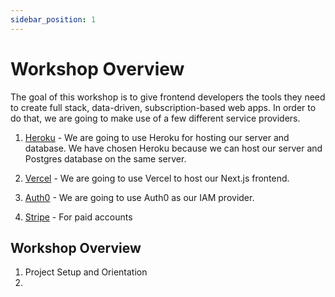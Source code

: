 ```yaml
---
sidebar_position: 1
---
```


# Workshop Overview

The goal of this workshop is to give frontend developers the tools they need to create full stack, data-driven, subscription-based web apps. In order to do that, we are going to make use of a few different service providers.

1. [Heroku](http://google.com) - We are going to use Heroku for hosting our server and database. We have chosen Heroku because we can host our server and Postgres database on the same server.

2. [Vercel](http://google.com) - We are going to use Vercel to host our Next.js frontend.

3. [Auth0](http://google.com) - We are going to use Auth0 as our IAM provider.

4. [Stripe](http://google.com) - For paid accounts

## Workshop Overview

1. Project Setup and Orientation
2. 

